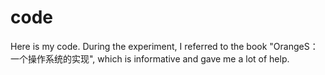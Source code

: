 # code

Here is my code. During the experiment, I referred to the book "OrangeS：一个操作系统的实现", which is informative and gave me a lot of help.
